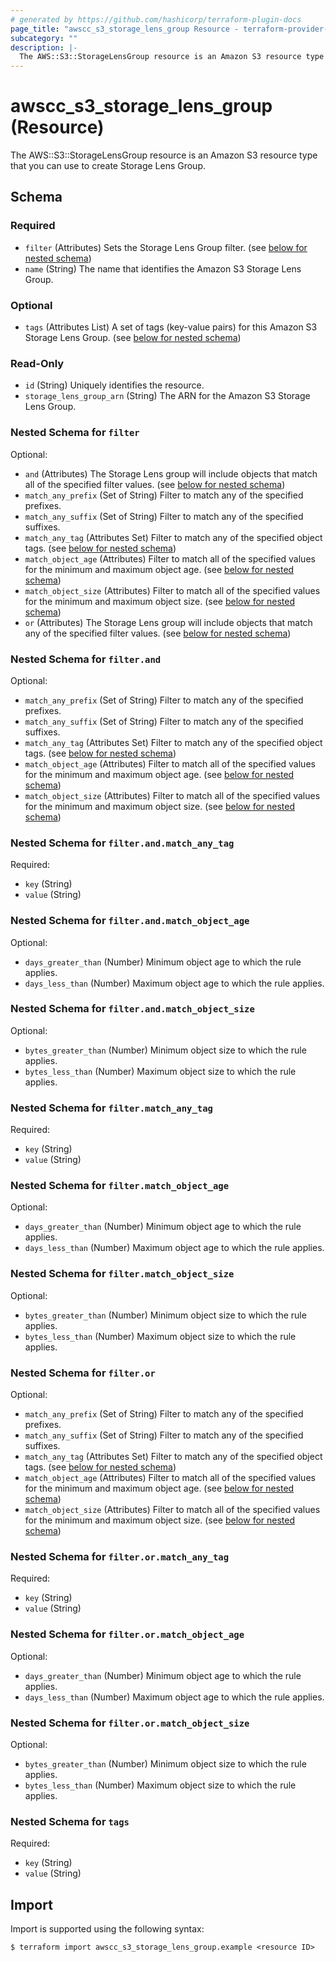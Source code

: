 ```yaml
---
# generated by https://github.com/hashicorp/terraform-plugin-docs
page_title: "awscc_s3_storage_lens_group Resource - terraform-provider-awscc"
subcategory: ""
description: |-
  The AWS::S3::StorageLensGroup resource is an Amazon S3 resource type that you can use to create Storage Lens Group.
---
```


# awscc_s3_storage_lens_group (Resource)

The AWS::S3::StorageLensGroup resource is an Amazon S3 resource type that you can use to create Storage Lens Group.



<!-- schema generated by tfplugindocs -->
## Schema

### Required

- `filter` (Attributes) Sets the Storage Lens Group filter. (see [below for nested schema](#nestedatt--filter))
- `name` (String) The name that identifies the Amazon S3 Storage Lens Group.

### Optional

- `tags` (Attributes List) A set of tags (key-value pairs) for this Amazon S3 Storage Lens Group. (see [below for nested schema](#nestedatt--tags))

### Read-Only

- `id` (String) Uniquely identifies the resource.
- `storage_lens_group_arn` (String) The ARN for the Amazon S3 Storage Lens Group.

<a id="nestedatt--filter"></a>
### Nested Schema for `filter`

Optional:

- `and` (Attributes) The Storage Lens group will include objects that match all of the specified filter values. (see [below for nested schema](#nestedatt--filter--and))
- `match_any_prefix` (Set of String) Filter to match any of the specified prefixes.
- `match_any_suffix` (Set of String) Filter to match any of the specified suffixes.
- `match_any_tag` (Attributes Set) Filter to match any of the specified object tags. (see [below for nested schema](#nestedatt--filter--match_any_tag))
- `match_object_age` (Attributes) Filter to match all of the specified values for the minimum and maximum object age. (see [below for nested schema](#nestedatt--filter--match_object_age))
- `match_object_size` (Attributes) Filter to match all of the specified values for the minimum and maximum object size. (see [below for nested schema](#nestedatt--filter--match_object_size))
- `or` (Attributes) The Storage Lens group will include objects that match any of the specified filter values. (see [below for nested schema](#nestedatt--filter--or))

<a id="nestedatt--filter--and"></a>
### Nested Schema for `filter.and`

Optional:

- `match_any_prefix` (Set of String) Filter to match any of the specified prefixes.
- `match_any_suffix` (Set of String) Filter to match any of the specified suffixes.
- `match_any_tag` (Attributes Set) Filter to match any of the specified object tags. (see [below for nested schema](#nestedatt--filter--and--match_any_tag))
- `match_object_age` (Attributes) Filter to match all of the specified values for the minimum and maximum object age. (see [below for nested schema](#nestedatt--filter--and--match_object_age))
- `match_object_size` (Attributes) Filter to match all of the specified values for the minimum and maximum object size. (see [below for nested schema](#nestedatt--filter--and--match_object_size))

<a id="nestedatt--filter--and--match_any_tag"></a>
### Nested Schema for `filter.and.match_any_tag`

Required:

- `key` (String)
- `value` (String)


<a id="nestedatt--filter--and--match_object_age"></a>
### Nested Schema for `filter.and.match_object_age`

Optional:

- `days_greater_than` (Number) Minimum object age to which the rule applies.
- `days_less_than` (Number) Maximum object age to which the rule applies.


<a id="nestedatt--filter--and--match_object_size"></a>
### Nested Schema for `filter.and.match_object_size`

Optional:

- `bytes_greater_than` (Number) Minimum object size to which the rule applies.
- `bytes_less_than` (Number) Maximum object size to which the rule applies.



<a id="nestedatt--filter--match_any_tag"></a>
### Nested Schema for `filter.match_any_tag`

Required:

- `key` (String)
- `value` (String)


<a id="nestedatt--filter--match_object_age"></a>
### Nested Schema for `filter.match_object_age`

Optional:

- `days_greater_than` (Number) Minimum object age to which the rule applies.
- `days_less_than` (Number) Maximum object age to which the rule applies.


<a id="nestedatt--filter--match_object_size"></a>
### Nested Schema for `filter.match_object_size`

Optional:

- `bytes_greater_than` (Number) Minimum object size to which the rule applies.
- `bytes_less_than` (Number) Maximum object size to which the rule applies.


<a id="nestedatt--filter--or"></a>
### Nested Schema for `filter.or`

Optional:

- `match_any_prefix` (Set of String) Filter to match any of the specified prefixes.
- `match_any_suffix` (Set of String) Filter to match any of the specified suffixes.
- `match_any_tag` (Attributes Set) Filter to match any of the specified object tags. (see [below for nested schema](#nestedatt--filter--or--match_any_tag))
- `match_object_age` (Attributes) Filter to match all of the specified values for the minimum and maximum object age. (see [below for nested schema](#nestedatt--filter--or--match_object_age))
- `match_object_size` (Attributes) Filter to match all of the specified values for the minimum and maximum object size. (see [below for nested schema](#nestedatt--filter--or--match_object_size))

<a id="nestedatt--filter--or--match_any_tag"></a>
### Nested Schema for `filter.or.match_any_tag`

Required:

- `key` (String)
- `value` (String)


<a id="nestedatt--filter--or--match_object_age"></a>
### Nested Schema for `filter.or.match_object_age`

Optional:

- `days_greater_than` (Number) Minimum object age to which the rule applies.
- `days_less_than` (Number) Maximum object age to which the rule applies.


<a id="nestedatt--filter--or--match_object_size"></a>
### Nested Schema for `filter.or.match_object_size`

Optional:

- `bytes_greater_than` (Number) Minimum object size to which the rule applies.
- `bytes_less_than` (Number) Maximum object size to which the rule applies.




<a id="nestedatt--tags"></a>
### Nested Schema for `tags`

Required:

- `key` (String)
- `value` (String)

## Import

Import is supported using the following syntax:

```shell
$ terraform import awscc_s3_storage_lens_group.example <resource ID>
```

